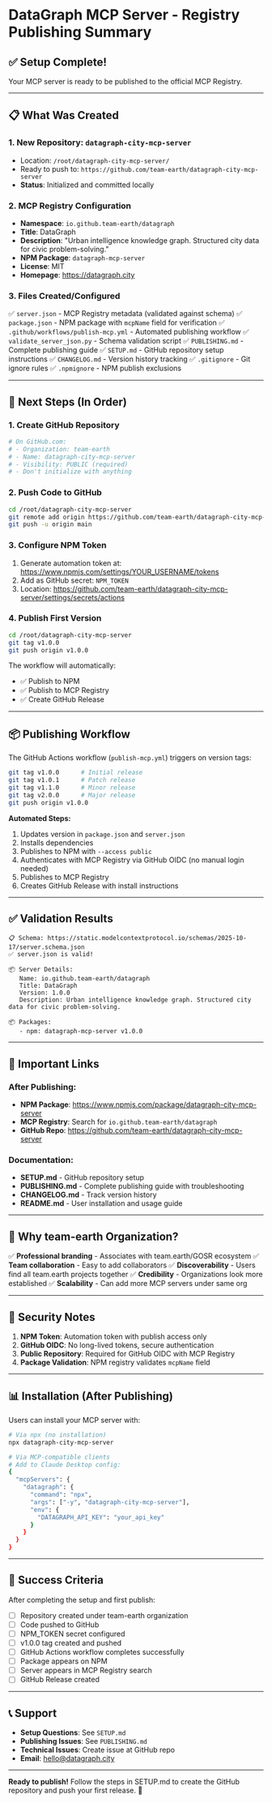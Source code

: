 # DataGraph MCP Server - Registry Publishing Summary

## ✅ Setup Complete!

Your MCP server is ready to be published to the official MCP Registry.

---

## 📋 What Was Created

### 1. **New Repository: `datagraph-city-mcp-server`**
- Location: `/root/datagraph-city-mcp-server/`
- Ready to push to: `https://github.com/team-earth/datagraph-city-mcp-server`
- **Status**: Initialized and committed locally

### 2. **MCP Registry Configuration**
- **Namespace**: `io.github.team-earth/datagraph`
- **Title**: DataGraph
- **Description**: "Urban intelligence knowledge graph. Structured city data for civic problem-solving."
- **NPM Package**: `datagraph-mcp-server`
- **License**: MIT
- **Homepage**: https://datagraph.city

### 3. **Files Created/Configured**

✅ `server.json` - MCP Registry metadata (validated against schema)
✅ `package.json` - NPM package with `mcpName` field for verification
✅ `.github/workflows/publish-mcp.yml` - Automated publishing workflow
✅ `validate_server_json.py` - Schema validation script
✅ `PUBLISHING.md` - Complete publishing guide
✅ `SETUP.md` - GitHub repository setup instructions
✅ `CHANGELOG.md` - Version history tracking
✅ `.gitignore` - Git ignore rules
✅ `.npmignore` - NPM publish exclusions

---

## 🚀 Next Steps (In Order)

### 1. Create GitHub Repository
```bash
# On GitHub.com:
# - Organization: team-earth
# - Name: datagraph-city-mcp-server
# - Visibility: PUBLIC (required)
# - Don't initialize with anything
```

### 2. Push Code to GitHub
```bash
cd /root/datagraph-city-mcp-server
git remote add origin https://github.com/team-earth/datagraph-city-mcp-server.git
git push -u origin main
```

### 3. Configure NPM Token
1. Generate automation token at: https://www.npmjs.com/settings/YOUR_USERNAME/tokens
2. Add as GitHub secret: `NPM_TOKEN`
3. Location: https://github.com/team-earth/datagraph-city-mcp-server/settings/secrets/actions

### 4. Publish First Version
```bash
cd /root/datagraph-city-mcp-server
git tag v1.0.0
git push origin v1.0.0
```

The workflow will automatically:
- ✅ Publish to NPM
- ✅ Publish to MCP Registry
- ✅ Create GitHub Release

---

## 📦 Publishing Workflow

The GitHub Actions workflow (`publish-mcp.yml`) triggers on version tags:

```bash
git tag v1.0.0      # Initial release
git tag v1.0.1      # Patch release
git tag v1.1.0      # Minor release
git tag v2.0.0      # Major release
git push origin v1.0.0
```

**Automated Steps:**
1. Updates version in `package.json` and `server.json`
2. Installs dependencies
3. Publishes to NPM with `--access public`
4. Authenticates with MCP Registry via GitHub OIDC (no manual login needed)
5. Publishes to MCP Registry
6. Creates GitHub Release with install instructions

---

## ✅ Validation Results

```
📋 Schema: https://static.modelcontextprotocol.io/schemas/2025-10-17/server.schema.json
✅ server.json is valid!

📦 Server Details:
   Name: io.github.team-earth/datagraph
   Title: DataGraph
   Version: 1.0.0
   Description: Urban intelligence knowledge graph. Structured city data for civic problem-solving.

📦 Packages:
   - npm: datagraph-mcp-server v1.0.0
```

---

## 🔗 Important Links

### After Publishing:
- **NPM Package**: https://www.npmjs.com/package/datagraph-city-mcp-server
- **MCP Registry**: Search for `io.github.team-earth/datagraph`
- **GitHub Repo**: https://github.com/team-earth/datagraph-city-mcp-server

### Documentation:
- **SETUP.md** - GitHub repository setup
- **PUBLISHING.md** - Complete publishing guide with troubleshooting
- **CHANGELOG.md** - Track version history
- **README.md** - User installation and usage guide

---

## 🎯 Why team-earth Organization?

✅ **Professional branding** - Associates with team.earth/GOSR ecosystem
✅ **Team collaboration** - Easy to add collaborators
✅ **Discoverability** - Users find all team.earth projects together
✅ **Credibility** - Organizations look more established
✅ **Scalability** - Can add more MCP servers under same org

---

## 🔐 Security Notes

1. **NPM Token**: Automation token with publish access only
2. **GitHub OIDC**: No long-lived tokens, secure authentication
3. **Public Repository**: Required for GitHub OIDC with MCP Registry
4. **Package Validation**: NPM registry validates `mcpName` field

---

## 📊 Installation (After Publishing)

Users can install your MCP server with:

```bash
# Via npx (no installation)
npx datagraph-city-mcp-server

# Via MCP-compatible clients
# Add to Claude Desktop config:
{
  "mcpServers": {
    "datagraph": {
      "command": "npx",
      "args": ["-y", "datagraph-city-mcp-server"],
      "env": {
        "DATAGRAPH_API_KEY": "your_api_key"
      }
    }
  }
}
```

---

## 🎉 Success Criteria

After completing the setup and first publish:

- [ ] Repository created under team-earth organization
- [ ] Code pushed to GitHub
- [ ] NPM_TOKEN secret configured
- [ ] v1.0.0 tag created and pushed
- [ ] GitHub Actions workflow completes successfully
- [ ] Package appears on NPM
- [ ] Server appears in MCP Registry search
- [ ] GitHub Release created

---

## 📞 Support

- **Setup Questions**: See `SETUP.md`
- **Publishing Issues**: See `PUBLISHING.md`
- **Technical Issues**: Create issue at GitHub repo
- **Email**: hello@datagraph.city

---

**Ready to publish!** Follow the steps in SETUP.md to create the GitHub repository and push your first release. 🚀

